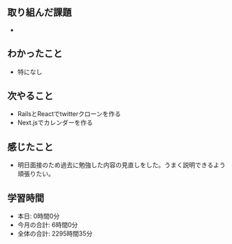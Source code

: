## 取り組んだ課題
- 
## わかったこと
-  特になし
## 次やること
- RailsとReactでtwitterクローンを作る
- Next.jsでカレンダーを作る
## 感じたこと
- 明日面接のため過去に勉強した内容の見直しをした。うまく説明できるよう頑張りたい。
## 学習時間
- 本日: 0時間0分
- 今月の合計: 6時間0分
- 全体の合計: 2295時間35分
